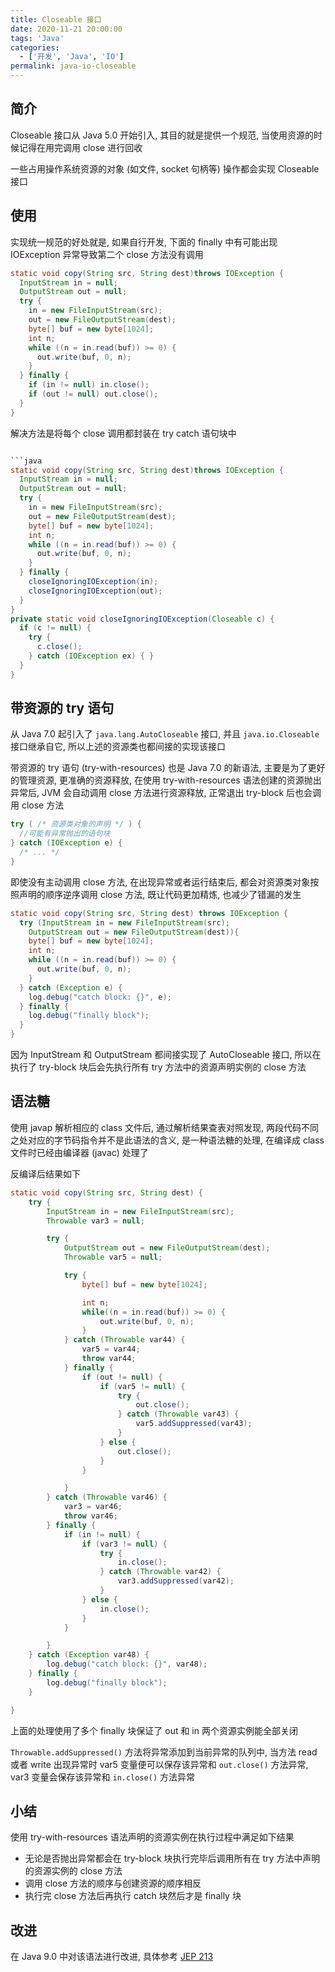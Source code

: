 ```yaml
---
title: Closeable 接口
date: 2020-11-21 20:00:00
tags: 'Java'
categories:
  - ['开发', 'Java', 'IO']
permalink: java-io-closeable
---
```


## 简介

Closeable 接口从 Java 5.0 开始引入, 其目的就是提供一个规范, 当使用资源的时候记得在用完调用 close 进行回收

一些占用操作系统资源的对象 (如文件, socket 句柄等) 操作都会实现 Closeable 接口

<!-- more -->

## 使用

实现统一规范的好处就是, 如果自行开发, 下面的 finally 中有可能出现 IOException 异常导致第二个 close 方法没有调用

```java
static void copy(String src, String dest)throws IOException {
  InputStream in = null;
  OutputStream out = null;
  try {
    in = new FileInputStream(src);
    out = new FileOutputStream(dest);
    byte[] buf = new byte[1024];
    int n;
    while ((n = in.read(buf)) >= 0) {
      out.write(buf, 0, n);
    }
  } finally {
    if (in != null) in.close();
    if (out != null) out.close();
  }
}
```

解决方法是将每个 close 调用都封装在 try catch 语句块中

```java

```java
static void copy(String src, String dest)throws IOException {
  InputStream in = null;
  OutputStream out = null;
  try {
    in = new FileInputStream(src);
    out = new FileOutputStream(dest);
    byte[] buf = new byte[1024];
    int n;
    while ((n = in.read(buf)) >= 0) {
      out.write(buf, 0, n);
    }
  } finally {
    closeIgnoringIOException(in);
    closeIgnoringIOException(out);
  }
}
private static void closeIgnoringIOException(Closeable c) {
  if (c != null) {
    try {
      c.close();
    } catch (IOException ex) { }
  }
}
```

## 带资源的 try 语句

从 Java 7.0 起引入了 `java.lang.AutoCloseable` 接口, 并且 `java.io.Closeable` 接口继承自它, 所以上述的资源类也都间接的实现该接口

带资源的 try 语句 (try-with-resources) 也是 Java 7.0 的新语法, 主要是为了更好的管理资源, 更准确的资源释放, 在使用 try-with-resources 语法创建的资源抛出异常后, JVM 会自动调用 close 方法进行资源释放, 正常退出 try-block 后也会调用 close 方法

```java
try ( /* 资源类对象的声明 */ ) {
  //可能有异常抛出的语句块
} catch (IOException e) {
  /* ... */
}
```

即使没有主动调用 close 方法, 在出现异常或者运行结束后, 都会对资源类对象按照声明的顺序逆序调用 close 方法, 既让代码更加精炼, 也减少了错漏的发生

```java
static void copy(String src, String dest) throws IOException {
  try (InputStream in = new FileInputStream(src);
    OutputStream out = new FileOutputStream(dest)){
    byte[] buf = new byte[1024];
    int n;
    while ((n = in.read(buf)) >= 0) {
      out.write(buf, 0, n);
    }
  } catch (Exception e) {
    log.debug("catch block: {}", e);
  } finally {
    log.debug("finally block");
  }
}
```

因为 InputStream 和 OutputStream 都间接实现了 AutoCloseable 接口, 所以在执行了 try-block 块后会先执行所有 try 方法中的资源声明实例的 close 方法

## 语法糖

使用 javap 解析相应的 class 文件后, 通过解析结果查表对照发现, 两段代码不同之处对应的字节码指令并不是此语法的含义, 是一种语法糖的处理, 在编译成 class 文件时已经由编译器 (javac) 处理了

反编译后结果如下

```java
static void copy(String src, String dest) {
    try {
        InputStream in = new FileInputStream(src);
        Throwable var3 = null;

        try {
            OutputStream out = new FileOutputStream(dest);
            Throwable var5 = null;

            try {
                byte[] buf = new byte[1024];

                int n;
                while((n = in.read(buf)) >= 0) {
                    out.write(buf, 0, n);
                }
            } catch (Throwable var44) {
                var5 = var44;
                throw var44;
            } finally {
                if (out != null) {
                    if (var5 != null) {
                        try {
                            out.close();
                        } catch (Throwable var43) {
                            var5.addSuppressed(var43);
                        }
                    } else {
                        out.close();
                    }
                }

            }
        } catch (Throwable var46) {
            var3 = var46;
            throw var46;
        } finally {
            if (in != null) {
                if (var3 != null) {
                    try {
                        in.close();
                    } catch (Throwable var42) {
                        var3.addSuppressed(var42);
                    }
                } else {
                    in.close();
                }
            }

        }
    } catch (Exception var48) {
        log.debug("catch block: {}", var48);
    } finally {
        log.debug("finally block");
    }

}
```

上面的处理使用了多个 finally 块保证了 out 和 in 两个资源实例能全部关闭

`Throwable.addSuppressed()` 方法将异常添加到当前异常的队列中, 当方法 read 或者 write 出现异常时 var5 变量便可以保存该异常和 `out.close()` 方法异常, var3 变量会保存该异常和 `in.close()` 方法异常

## 小结

使用 try-with-resources 语法声明的资源实例在执行过程中满足如下结果

- 无论是否抛出异常都会在 try-block 块执行完毕后调用所有在 try 方法中声明的资源实例的 close 方法
- 调用 close 方法的顺序与创建资源的顺序相反
- 执行完 close 方法后再执行 catch 块然后才是 finally 块

## 改进

在 Java 9.0 中对该语法进行改进, 具体参考 [JEP 213](https://openjdk.java.net/jeps/213)
